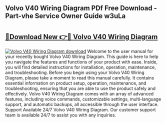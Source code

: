 ## Volvo V40 Wiring Diagram PDf Free Download - Part-vhe Service Owner Guide w3uLa

# <h2><a href="http://dfszyqg.blite.top/?on=Volvo+V40+Wiring+Diagram">🔗Download New 👉🔴 Volvo V40 Wiring Diagram</a></h2>

[![Volvo V40 Wiring Diagram download](https://i.imgur.com/lujVjoI.png)](http://dfszyqg.blite.top/?on=Volvo+V40+Wiring+Diagram)
Welcome to the user manual for your recently bought Volvo V40 Wiring Diagram. This guide is here to help you navigate the features and functions of your product with ease. Inside, you will find detailed instructions for installation, operation, maintenance, and troubleshooting. Before you begin using your Volvo V40 Wiring Diagram, please take a moment to read this manual carefully. It contains essential information on product setup, operation, maintenance, and troubleshooting, ensuring that you are able to use the product safely and effectively. Volvo V40 Wiring Diagram comes with an array of advanced features, including voice commands, customizable settings, multi-language support, and automatic backups, all accessible through the user interface. Support Available 24/7 Volvo V40 Wiring Diagram. Our customer support team is available 24/7 to assist you with any inquiries.
